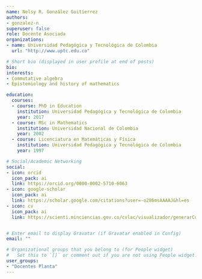 ```yaml
---
name: Nelsy R. González Guitíerrez
authors:
- gonzalez-n
superuser: false
role: Docente Asociada
organizations:
- name: Universidad Pedagógica y Tecnológica de Colombia
  url: "http://www.uptc.edu.co"

# Short bio (displayed in user profile at end of posts)
bio: 
interests:
- Commutative algebra
- Epistemiology and history of mathematics

education:
  courses:
  - course: PhD in Education
    institution: Universidad Pedagógica y Tecnológica de Colombia
    year: 2017
  - course: MSc in Mathematics
    institution: Universidad Nacional de Colombia
    year: 2002
  - course: Licenciatura en Matemáticas y Física
    institution: Universidad Pedagógica y Tecnológica de Colombia
    year: 1997

# Social/Academic Networking
social:
- icon: orcid
  icon_pack: ai
  link: https://orcid.org/0000-0002-5710-6063
- icon: google-scholar
  icon_pack: ai
  link: https://scholar.google.com/citations?user=-o286msAAAAJ&hl=es
- icon: cv
  icon_pack: ai
  link: https://scienti.minciencias.gov.co/cvlac/visualizador/generarCurriculoCv.do?cod_rh=0000394556


# Enter email to display Gravatar (if Gravatar enabled in Config)
email: ""

# Organizational groups that you belong to (for People widget)
#   Set this to `[]` or comment out if you are not using People widget.
user_groups:
- "Docentes Planta"
---
```




